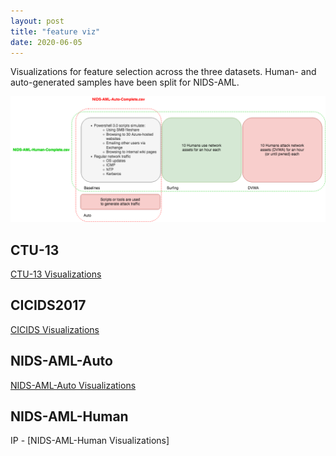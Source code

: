 ```yaml
---
layout: post
title: "feature viz"
date: 2020-06-05
---
```


Visualizations for feature selection across the three datasets. Human- and auto-generated samples have been split for NIDS-AML.

<img src="/assets/nids-aml-queens.png" width="600">

## CTU-13
[CTU-13 Visualizations](/assets/CTU-13-Visualizations.html)

## CICIDS2017
[CICIDS Visualizations](/assets/CICIDS-Visualizations.html)

## NIDS-AML-Auto
[NIDS-AML-Auto Visualizations](/assets/NIDS-AML-Auto-Visualizations.html)

## NIDS-AML-Human
IP - [NIDS-AML-Human Visualizations]
